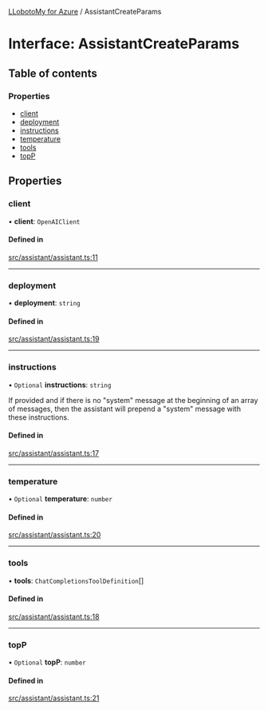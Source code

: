 [LLobotoMy for Azure](../README.md) / AssistantCreateParams

# Interface: AssistantCreateParams

## Table of contents

### Properties

- [client](AssistantCreateParams.md#client)
- [deployment](AssistantCreateParams.md#deployment)
- [instructions](AssistantCreateParams.md#instructions)
- [temperature](AssistantCreateParams.md#temperature)
- [tools](AssistantCreateParams.md#tools)
- [topP](AssistantCreateParams.md#topp)

## Properties

### client

• **client**: `OpenAIClient`

#### Defined in

[src/assistant/assistant.ts:11](https://github.com/paztek/llobotomy-azure/blob/458351f/src/assistant/assistant.ts#L11)

___

### deployment

• **deployment**: `string`

#### Defined in

[src/assistant/assistant.ts:19](https://github.com/paztek/llobotomy-azure/blob/458351f/src/assistant/assistant.ts#L19)

___

### instructions

• `Optional` **instructions**: `string`

If provided and if there is no "system" message at the beginning of an array of messages,
then the assistant will prepend a "system" message with these instructions.

#### Defined in

[src/assistant/assistant.ts:17](https://github.com/paztek/llobotomy-azure/blob/458351f/src/assistant/assistant.ts#L17)

___

### temperature

• `Optional` **temperature**: `number`

#### Defined in

[src/assistant/assistant.ts:20](https://github.com/paztek/llobotomy-azure/blob/458351f/src/assistant/assistant.ts#L20)

___

### tools

• **tools**: `ChatCompletionsToolDefinition`[]

#### Defined in

[src/assistant/assistant.ts:18](https://github.com/paztek/llobotomy-azure/blob/458351f/src/assistant/assistant.ts#L18)

___

### topP

• `Optional` **topP**: `number`

#### Defined in

[src/assistant/assistant.ts:21](https://github.com/paztek/llobotomy-azure/blob/458351f/src/assistant/assistant.ts#L21)
